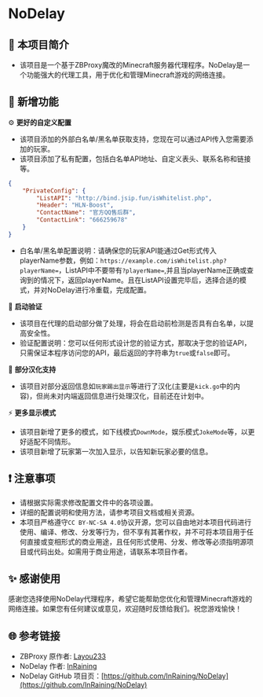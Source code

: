 # NoDelay

## 📝 本项目简介

- 该项目是一个基于ZBProxy魔改的Minecraft服务器代理程序。NoDelay是一个功能强大的代理工具，用于优化和管理Minecraft游戏的网络连接。

## 🧭 新增功能

⚙️ **更好的自定义配置**

- 该项目添加的外部白名单/黑名单获取支持，您现在可以通过API传入您需要添加的玩家。
- 该项目添加了私有配置，包括白名单API地址、自定义表头、联系名称和链接等。

```json
{
    "PrivateConfig": {
        "ListAPI": "http://bind.jsip.fun/isWhitelist.php",
        "Header": "HLN-Boost",
        "ContactName": "官方QQ售后群",
        "ContactLink": "666259678"
    }
}
```

- 白名单/黑名单配置说明：请确保您的玩家API能通过Get形式传入playerName参数，例如：`https://example.com/isWhitelist.php?playerName=`，ListAPI中不要带有`?playerName=`,并且当playerName正确或查询到的情况下，返回playerName。且在ListAPI设置完毕后，选择合适的模式，并对NoDelay进行冷重载，完成配置。

🔑 **启动验证**

- 该项目在代理的启动部分做了处理，将会在启动前检测是否具有白名单，以提高安全性。
- 验证配置说明：您可以任何形式设计您的验证方式，那取决于您的验证API，只需保证本程序访问您的API，最后返回的字符串为`true`或`false`即可。

🔨 **部分汉化支持**

- 该项目对部分返回信息如`玩家踢出显示`等进行了汉化(主要是`kick.go`中的内容)，但尚未对内端返回信息进行处理汉化，目前还在计划中。

⚡ **更多显示模式**

- 该项目新增了更多的模式，如下线模式`DownMode`，娱乐模式`JokeMode`等，以更好适配不同情形。
- 该项目新增了玩家第一次加入显示，以告知新玩家必要的信息。

## ❗️ 注意事项

- 请根据实际需求修改配置文件中的各项设置。
- 详细的配置说明和使用方法，请参考项目文档或相关资源。
- 本项目严格遵守`CC BY-NC-SA 4.0`协议开源，您可以自由地对本项目代码进行使用、编译、修改、分发等行为，但不享有其著作权，并不可将本项目用于任何直接或变相形式的商业用途，且任何形式使用、分发、修改等必须指明源项目或代码出处。如需用于商业用途，请联系本项目作者。

## ✨ 感谢使用

感谢您选择使用NoDelay代理程序，希望它能帮助您优化和管理Minecraft游戏的网络连接。如果您有任何建议或意见，欢迎随时反馈给我们。祝您游戏愉快！

## 🌐 参考链接

- ZBProxy 原作者: [Layou233](https://github.com/Layou233)
- NoDelay 作者: [InRaining](https://github.com/InRaining)
- NoDelay GitHub 项目页：[https://github.com/InRaining/NoDelay](https://github.com/InRaining/NoDelay)
